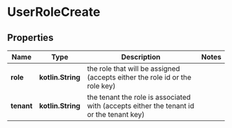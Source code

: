 
# UserRoleCreate

## Properties
Name | Type | Description | Notes
------------ | ------------- | ------------- | -------------
**role** | **kotlin.String** | the role that will be assigned (accepts either the role id or the role key) | 
**tenant** | **kotlin.String** | the tenant the role is associated with (accepts either the tenant id or the tenant key) | 



